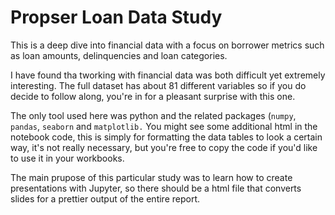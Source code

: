 # Propser Loan Data Study

This is a deep dive into financial data with a focus on borrower metrics such as loan amounts, delinquencies and loan categories.

I have found tha tworking with financial data was both difficult yet extremely interesting. The full dataset has about 81 different
variables so if you do decide to follow along, you're in for a pleasant surprise with this one.

The only tool used here was python and the related packages (`numpy`, `pandas`, `seaborn` and `matplotlib.` You might see some
additional html in the notebook code, this is simply for formatting the data tables to look a certain way, it's not really necessary,
but you're free to copy the code if you'd like to use it in your workbooks.

The main prupose of this particular study was to learn how to create presentations with Jupyter, so there should be a html file that converts
slides for a prettier output of the entire report.
